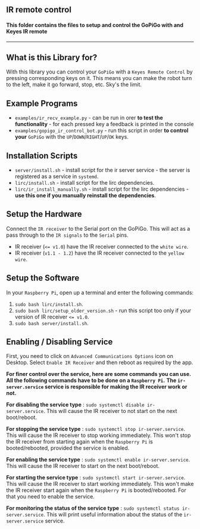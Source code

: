 ## IR remote control
#### This folder contains the files to setup and control the GoPiGo with and Keyes IR remote

------

## What is this Library for?

With this library you can control your `GoPiGo` with a `Keyes Remote Control` by pressing corresponding keys on it.
This means you can make the robot turn to the left, make it go forward, stop, etc. Sky's the limit.

## Example Programs
* `examples/ir_recv_example.py` - can be run in orer **to test the functionality** - for each pressed key a feedback is printed in the console
* `examples/gopigo_ir_control_bot.py` - run this script in order **to control your** `GoPiGo` with the `UP`/`DOWN`/`RIGHT`/`UP`/`OK` keys.

## Installation Scripts
* `server/install.sh` - install script for the ir server service - the server is registered as a service in `systemd`.
* `lirc/install.sh` - install script for the lirc dependencies.
* `lirc/ir_install_manually.sh` -  install script for the lirc dependencies - **use this one if you manually reinstall the dependencies**.


## Setup the Hardware
Connect the `IR receiver` to the Serial port on the GoPiGo. This will act as a pass through to the `IR signals` to the `Serial` pins.
* IR receiver (`<= v1.0`) have the IR receiver connected to the `white wire`.
* IR receiver (`v1.1 - 1.2`) have the IR receiver connected to the `yellow wire`.

## Setup the Software

In your `Raspberry Pi`, open up a terminal and enter the following commands:
1. `sudo bash lirc/install.sh`.
2. `sudo bash lirc/setup_older_version.sh` - run this script too only if your version of IR receiver `<= v1.0`.
3. `sudo bash server/install.sh`.

## Enabling / Disabling Service

First, you need to click on `Advanced Communications Options` icon on Desktop.
Select `Enable IR Receiver` and then reboot as required by the app.

**For finer control over the service, here are some commands you can use.**
**All the following commands have to be done on a `Raspberry Pi`.**
**The `ir-server.service` service is responsible for making the IR receiver work or not.**

**For disabling the service type** : `sudo systemctl disable ir-server.service`.
This will cause the IR receiver to not start on the next boot/reboot.

**For stopping the service type** : `sudo systemctl stop ir-server.service`.
This will cause the IR receiver to stop working immediately.
This won't stop the IR receiver from starting again when the `Raspberry Pi` is booted/rebooted, provided the service is enabled.

**For enabling the service type** : `sudo systemctl enable ir-server.service`.
This will cause the IR receiver to start on the next boot/reboot.

**For starting the service type** : `sudo systemctl start ir-server.service`.
This will cause the IR receiver to start working immediately.
This won't make the IR receiver start again when the `Raspberry Pi` is booted/rebooted. For that you need to enable the service.

**For monitoring the status of the service type** : `sudo systemctl status ir-server.service`.
This will print useful information about the status of the `ir-server.service` service.
